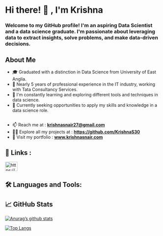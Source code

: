 
# Hi there! 👋 ,  I'm Krishna
### Welcome to my GitHub profile!   I'm an aspiring Data Scientist and a data science graduate. I'm passionate about leveraging data to extract insights, solve problems, and make data-driven decisions.

## About Me
- 🎓 Graduated with a distinction in Data Science from University of East Anglia.
- 🏢 Nearly 5 years of professional experience in the IT industry, working with Tata Consultancy Services.
- 🌱 I'm constantly learning and exploring different tools and techniques in data science. 
- 💼 Currently seeking opportunities to apply my skills and knowledge in a data science role.

<!---

- 🔭 I’m currently working on ...
- 🌱 I’m currently learning ...
- 🤔 I’m looking for help with ...

- --> 
## 
- 📫 Reach me at : **krishnasnair27@gmail.com**
- 👨‍💻 Explore all my projects at : **https://github.com/KrishnaS30**
- 🔗 Visit my portfolio : **www.krishnasnair.com**

<!--- 
- 📝 Check out my Tech blogs :
- 💬 Ask me about Data Science and related technologies

-->
## 🔗 Links :
<p align="left">
<a href="https://linkedin.com/in/krishna-s-nair/" target="blank"><img align="center" src="https://raw.githubusercontent.com/rahuldkjain/github-profile-readme-generator/master/src/images/icons/Social/linked-in-alt.svg" alt="https://www.linkedin.com/in/krishna-s-nair/" height="30" width="40" /></a>
</p>

## 🛠 Languages and Tools:



## 📈 GitHub Stats

[![Anurag’s github stats](https://github-readme-stats.vercel.app/api?username=KrishnaS30)](https://github.com/KrishnaS30)

[![Top Langs](https://github-readme-stats.vercel.app/api/top-langs/?username=KrishnaS30&layout=compact)](https://github.com/KrishnaS30)



<!---
## 📝 Recent Blog Posts
 --> 



